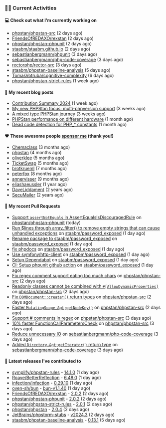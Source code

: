 ### 👨‍💻 Current Activities


#### 💻 Check out what I'm currently working on

- [phpstan/phpstan-src](https://github.com/phpstan/phpstan-src) (2 days ago)
- [FriendsOfREDAXO/rexstan](https://github.com/FriendsOfREDAXO/rexstan) (2 days ago)
- [phpstan/phpstan-phpunit](https://github.com/phpstan/phpstan-phpunit) (2 days ago)
- [staabm/staabm.github.io](https://github.com/staabm/staabm.github.io) (2 days ago)
- [sebastianbergmann/phpunit](https://github.com/sebastianbergmann/phpunit) (3 days ago)
- [sebastianbergmann/php-code-coverage](https://github.com/sebastianbergmann/php-code-coverage) (3 days ago)
- [rectorphp/rector-src](https://github.com/rectorphp/rector-src) (3 days ago)
- [staabm/phpstan-baseline-analysis](https://github.com/staabm/phpstan-baseline-analysis) (5 days ago)
- [TomasVotruba/cognitive-complexity](https://github.com/TomasVotruba/cognitive-complexity) (6 days ago)
- [phpstan/phpstan-strict-rules](https://github.com/phpstan/phpstan-strict-rules) (1 week ago)


#### 📜 My recent blog posts

- [Contribution Summary 2024](https://staabm.github.io/2024/12/11/contribution-summary-2024.html) (1 week ago)
- [My new PHPStan focus: multi-phpversion support](https://staabm.github.io/2024/11/28/phpstan-php-version-in-scope.html) (3 weeks ago)
- [A mixed type PHPStan journey](https://staabm.github.io/2024/11/26/phpstan-mixed-types.html) (3 weeks ago)
- [PHPStan performance on different hardware](https://staabm.github.io/2024/11/17/phpstan-performance-on-different-hardware.html) (1 month ago)
- [Dead code detection for PHP_* constants](https://staabm.github.io/2024/11/14/phpstan-php-version-narrowing.html) (1 month ago)


#### ❤️ These awesome people [sponsor me](https://github.com/sponsors/staabm) (thank you!)

- [Chemaclass](https://github.com/Chemaclass) (3 months ago)
- [phpstan](https://github.com/phpstan) (4 months ago)
- [oliverklee](https://github.com/oliverklee) (5 months ago)
- [TicketSwap](https://github.com/TicketSwap) (5 months ago)
- [brotkrueml](https://github.com/brotkrueml) (7 months ago)
- [peterfox](https://github.com/peterfox) (8 months ago)
- [annervisser](https://github.com/annervisser) (9 months ago)
- [eliashaeussler](https://github.com/eliashaeussler) (1 year ago)
- [DaveLiddament](https://github.com/DaveLiddament) (2 years ago)
- [SecuMailer](https://github.com/SecuMailer) (2 years ago)


#### 🔨 My recent Pull Requests

- [Support `assertNotEquals` in AssertEqualsIsDiscouragedRule](https://github.com/phpstan/phpstan-phpunit/pull/219) on [phpstan/phpstan-phpunit](https://github.com/phpstan/phpstan-phpunit) (today)
- [Run $lines through array_filter() to remove empty strings that can cause unhandled exceptions](https://github.com/staabm/password_exposed/pull/8) on [staabm/password_exposed](https://github.com/staabm/password_exposed) (1 day ago)
- [Rename package to staabm/password_exposed](https://github.com/staabm/password_exposed/pull/7) on [staabm/password_exposed](https://github.com/staabm/password_exposed) (1 day ago)
- [fix phpdocs](https://github.com/staabm/password_exposed/pull/4) on [staabm/password_exposed](https://github.com/staabm/password_exposed) (1 day ago)
- [Use symfony/http-client](https://github.com/staabm/password_exposed/pull/3) on [staabm/password_exposed](https://github.com/staabm/password_exposed) (1 day ago)
- [Setup Dependabot](https://github.com/staabm/password_exposed/pull/2) on [staabm/password_exposed](https://github.com/staabm/password_exposed) (1 day ago)
- [CI: Setup phpunit github action](https://github.com/staabm/password_exposed/pull/1) on [staabm/password_exposed](https://github.com/staabm/password_exposed) (1 day ago)
- [Fix regex comment support eating too much chars](https://github.com/phpstan/phpstan-src/pull/3739) on [phpstan/phpstan-src](https://github.com/phpstan/phpstan-src) (2 days ago)
- [Readonly classes cannot be combined with `#[AllowDynamicProperties]`](https://github.com/phpstan/phpstan-src/pull/3738) on [phpstan/phpstan-src](https://github.com/phpstan/phpstan-src) (2 days ago)
- [Fix `DOMDocument::create*()` return types](https://github.com/phpstan/phpstan-src/pull/3737) on [phpstan/phpstan-src](https://github.com/phpstan/phpstan-src) (2 days ago)
- [Faster `MutatingScope-&gt;getNodeKey()`](https://github.com/phpstan/phpstan-src/pull/3736) on [phpstan/phpstan-src](https://github.com/phpstan/phpstan-src) (2 days ago)
- [Support # comments in regex](https://github.com/phpstan/phpstan-src/pull/3735) on [phpstan/phpstan-src](https://github.com/phpstan/phpstan-src) (3 days ago)
- [10% faster FunctionCallParametersCheck](https://github.com/phpstan/phpstan-src/pull/3734) on [phpstan/phpstan-src](https://github.com/phpstan/phpstan-src) (3 days ago)
- [Reduce unnecessary IO](https://github.com/sebastianbergmann/php-code-coverage/pull/1059) on [sebastianbergmann/php-code-coverage](https://github.com/sebastianbergmann/php-code-coverage) (3 days ago)
- [Added `Directory-&gt;getIterator()` return type](https://github.com/sebastianbergmann/php-code-coverage/pull/1058) on [sebastianbergmann/php-code-coverage](https://github.com/sebastianbergmann/php-code-coverage) (3 days ago)


#### 🔭 Latest releases I've contributed to

- [symplify/phpstan-rules](https://github.com/symplify/phpstan-rules) - [14.1.0](https://github.com/symplify/phpstan-rules/releases/tag/14.1.0) (1 day ago)
- [Roave/BetterReflection](https://github.com/Roave/BetterReflection) - [6.48.0](https://github.com/Roave/BetterReflection/releases/tag/6.48.0) (1 day ago)
- [infection/infection](https://github.com/infection/infection) - [0.29.10](https://github.com/infection/infection/releases/tag/0.29.10) (1 day ago)
- [oven-sh/bun](https://github.com/oven-sh/bun) - [bun-v1.1.40](https://github.com/oven-sh/bun/releases/tag/bun-v1.1.40) (1 day ago)
- [FriendsOfREDAXO/rexstan](https://github.com/FriendsOfREDAXO/rexstan) - [2.0.2](https://github.com/FriendsOfREDAXO/rexstan/releases/tag/2.0.2) (2 days ago)
- [phpstan/phpstan-phpunit](https://github.com/phpstan/phpstan-phpunit) - [2.0.2](https://github.com/phpstan/phpstan-phpunit/releases/tag/2.0.2) (2 days ago)
- [phpstan/phpstan-strict-rules](https://github.com/phpstan/phpstan-strict-rules) - [2.0.1](https://github.com/phpstan/phpstan-strict-rules/releases/tag/2.0.1) (2 days ago)
- [phpstan/phpstan](https://github.com/phpstan/phpstan) - [2.0.4](https://github.com/phpstan/phpstan/releases/tag/2.0.4) (2 days ago)
- [JetBrains/phpstorm-stubs](https://github.com/JetBrains/phpstorm-stubs) - [v2024.3](https://github.com/JetBrains/phpstorm-stubs/releases/tag/v2024.3) (2 days ago)
- [staabm/phpstan-baseline-analysis](https://github.com/staabm/phpstan-baseline-analysis) - [0.13.1](https://github.com/staabm/phpstan-baseline-analysis/releases/tag/0.13.1) (5 days ago)
